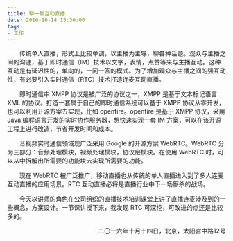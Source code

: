 ```yaml
---
title: 聊一聊互动直播
date: 2016-10-14 15:30:00
tags:
- 工作
---
```


　　传统单人直播，形式上比较单调，以主播为主导，聊各种话题。观众与主播之间的沟通，基于即时通信（IM）技术以文字，表情，点赞等来与主播互动。这种互动是有延迟性的，单向的，一问一答的模式。为了增加观众与主播之间的强互动性，有必要引入实时通信（RTC）技术打造连麦互动直播。

<!-- more -->
　　即时通信中 XMPP 协议是被广泛的协议之一，XMPP 是基于文本标记语言 XML 的协议。打造一套属于自己的即时通信系统可以基于 XMPP 协议从零开发，也可以利用开源方案去实现，比如 openfire。openfire 是基于 XMPP 协议，采用 Java 编程语言开发的实时协作服务器，想快速实现一套 IM 方案，可以在该开源工程上进行改造，节省开发时间和成本。

　　音视频实时通信领域现广泛采用 Google 的开源方案 WebRTC。WebRTC  分为三部分：音频处理模块，视频处理模块，协议层模块。在使用 WebRTC 时，可以从中拆解出所需要的功能块去实现所需要的功能。

　　现在 WebRTC 被广泛推广，移动直播也从传统的单人直播进入到了多人连麦互动直播的应用场景。RTC 互动直播必将是直播行业中下一场厮杀的战场。

　　今天以讲师的角色在公司组织的直播技术培训课堂上讲了直播连麦涉及到的一些概念，方案设计。一节课讲授下来，我发现 RTC 可深挖，可改进的点还是比较多的。

<p align="right">二〇一六年十月十四日，北京，太阳宫中路12号</p>
